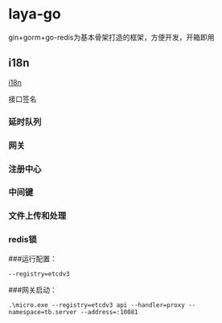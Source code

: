 # laya-go
gin+gorm+go-redis为基本骨架打造的框架，方便开发，开箱即用

i18n
------------
[i18n](https://github.com/LaYa-op/laya-go/wiki/i18n)



接口签名

### 延时队列

### 网关

### 注册中心

### 中间键

### 文件上传和处理

### redis锁

###运行配置：
```
--registry=etcdv3
```

###网关启动：
```
.\micro.exe --registry=etcdv3 api --handler=proxy --namespace=tb.server --address=:10081
```